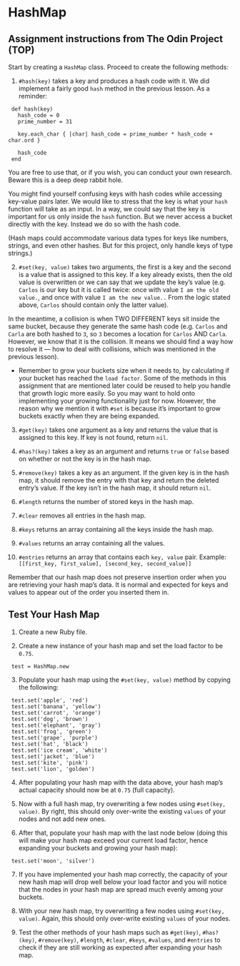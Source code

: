 # HashMap

## Assignment instructions from The Odin Project (TOP)

Start by creating a `HashMap` class. Proceed to create the following methods:

1. `#hash(key)` takes a key and produces a hash code with it. We did implement a fairly good `hash` method in the previous lesson. As a reminder:

```
 def hash(key)
   hash_code = 0
   prime_number = 31
      
   key.each_char { |char| hash_code = prime_number * hash_code + char.ord }
      
   hash_code
 end
```
  You are free to use that, or if you wish, you can conduct your own research. Beware this is a deep deep rabbit hole.

  You might find yourself confusing keys with hash codes while accessing key-value pairs later. We would like to stress that the key is what your `hash` function will take as an input. In a way, we could say that the key is important for us only inside the `hash` function. But we never access a bucket directly with the key. Instead we do so with the hash code.

  (Hash maps could accommodate various data types for keys like numbers, strings, and even other hashes. But for this project, only handle keys of type strings.)


2. `#set(key, value)` takes two arguments, the first is a key and the second is a value that is assigned to this key. If a key already exists, then the old value is overwritten or we can say that we update the key’s value (e.g. `Carlos` is our key but it is called twice: once with value `I am the old value.`, and once with value `I am the new value..` From the logic stated above, `Carlos` should contain only the latter value).

  In the meantime, a collision is when TWO DIFFERENT keys sit inside the same bucket, because they generate the same hash code (e.g. `Carlos` and `Carla` are both hashed to `3`, so `3` becomes a location for `Carlos` AND `Carla`. However, we know that it is the collision. It means we should find a way how to resolve it — how to deal with collisions, which was mentioned in the previous lesson).

  - Remember to grow your buckets size when it needs to, by calculating if your bucket has reached the `load factor`. Some of the methods in this assignment that are mentioned later could be reused to help you handle that growth logic more easily. So you may want to hold onto implementing your growing functionality just for now. However, the reason why we mention it with `#set` is because it’s important to grow buckets exactly when they are being expanded.

3. `#get(key)` takes one argument as a key and returns the value that is assigned to this key. If key is not found, return `nil`.

4. `#has?(key)` takes a key as an argument and returns `true` or `false` based on whether or not the key is in the hash map.

5. `#remove(key)` takes a key as an argument. If the given key is in the hash map, it should remove the entry with that key and return the deleted entry’s value. If the key isn’t in the hash map, it should return `nil`.

6. `#length` returns the number of stored keys in the hash map.

7. `#clear` removes all entries in the hash map.

7. `#keys` returns an array containing all the keys inside the hash map.

8. `#values` returns an array containing all the values.

9. `#entries` returns an array that contains each `key, value` pair. Example: `[[first_key, first_value], [second_key, second_value]]`

Remember that our hash map does not preserve insertion order when you are retrieving your hash map’s data. It is normal and expected for keys and values to appear out of the order you inserted them in.

## Test Your Hash Map
1. Create a new Ruby file.

2. Create a new instance of your hash map and set the load factor to be `0.75`.
```
 test = HashMap.new
 ```

3. Populate your hash map using the `#set(key, value)` method by copying the following:
```
 test.set('apple', 'red')
 test.set('banana', 'yellow')
 test.set('carrot', 'orange')
 test.set('dog', 'brown')
 test.set('elephant', 'gray')
 test.set('frog', 'green')
 test.set('grape', 'purple')
 test.set('hat', 'black')
 test.set('ice cream', 'white')
 test.set('jacket', 'blue')
 test.set('kite', 'pink')
 test.set('lion', 'golden')
 ```
4. After populating your hash map with the data above, your hash map’s actual capacity should now be at `0.75` (full capacity).

5. Now with a full hash map, try overwriting a few nodes using `#set(key, value)`. By right, this should only over-write the existing `values` of your nodes and not add new ones.

6. After that, populate your hash map with the last node below (doing this will make your hash map exceed your current load factor, hence expanding your buckets and growing your hash map):
```
 test.set('moon', 'silver')
 ```
7. If you have implemented your hash map correctly, the capacity of your new hash map will drop well below your load factor and you will notice that the nodes in your hash map are spread much evenly among your buckets.

8. With your new hash map, try overwriting a few nodes using `#set(key, value)`. Again, this should only over-write existing `values` of your nodes.

9. Test the other methods of your hash maps such as `#get(key)`, `#has?(key)`, `#remove(key)`, `#length`, `#clear`, `#keys`, `#values`, and `#entries` to check if they are still working as expected after expanding your hash map.

